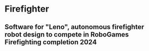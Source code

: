 # Firefighter

## Software for "Leno", autonomous firefighter robot design to compete in RoboGames Firefighting completion 2024

